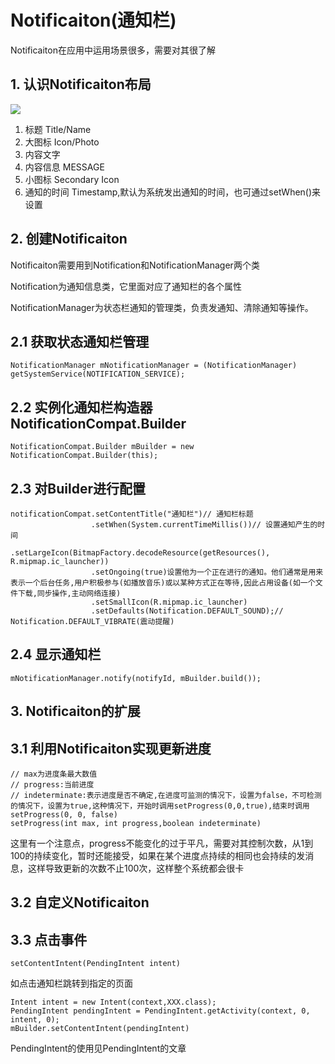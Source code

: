 # Notificaiton(通知栏)

Notificaiton在应用中运用场景很多，需要对其很了解

## 1. 认识Notificaiton布局

![](http://developer.android.com/images/ui/notifications/normal_notification_callouts.png)

1. 标题   Title/Name
2. 大图标  Icon/Photo
3. 内容文字   
4. 内容信息   MESSAGE
5. 小图标 Secondary Icon
6. 通知的时间 Timestamp,默认为系统发出通知的时间，也可通过setWhen()来设置



## 2. 创建Notificaiton

Notificaiton需要用到Notification和NotificationManager两个类

Notification为通知信息类，它里面对应了通知栏的各个属性

NotificationManager为状态栏通知的管理类，负责发通知、清除通知等操作。
## 2.1 获取状态通知栏管理

```
NotificationManager mNotificationManager = (NotificationManager) getSystemService(NOTIFICATION_SERVICE);
```

## 2.2 实例化通知栏构造器NotificationCompat.Builder

```
NotificationCompat.Builder mBuilder = new NotificationCompat.Builder(this);  
```

## 2.3 对Builder进行配置

```
notificationCompat.setContentTitle("通知栏")// 通知栏标题
                  .setWhen(System.currentTimeMillis())// 设置通知产生的时间
                  .setLargeIcon(BitmapFactory.decodeResource(getResources(), R.mipmap.ic_launcher))
                  .setOngoing(true)设置他为一个正在进行的通知。他们通常是用来表示一个后台任务,用户积极参与(如播放音乐)或以某种方式正在等待,因此占用设备(如一个文件下载,同步操作,主动网络连接)
                  .setSmallIcon(R.mipmap.ic_launcher)
                  .setDefaults(Notification.DEFAULT_SOUND);// Notification.DEFAULT_VIBRATE(震动提醒)
```

## 2.4 显示通知栏

```
mNotificationManager.notify(notifyId, mBuilder.build());
```


## 3. Notificaiton的扩展

## 3.1 利用Notificaiton实现更新进度

```
// max为进度条最大数值
// progress:当前进度
// indeterminate:表示进度是否不确定,在进度可监测的情况下，设置为false，不可检测的情况下，设置为true,这种情况下，开始时调用setProgress(0,0,true),结束时调用setProgress(0, 0, false)
setProgress(int max, int progress,boolean indeterminate)
```
这里有一个注意点，progress不能变化的过于平凡，需要对其控制次数，从1到100的持续变化，暂时还能接受，如果在某个进度点持续的相同也会持续的发消息，这样导致更新的次数不止100次，这样整个系统都会很卡

## 3.2 自定义Notificaiton

## 3.3 点击事件

```
setContentIntent(PendingIntent intent)
```

如点击通知栏跳转到指定的页面

```
Intent intent = new Intent(context,XXX.class);  
PendingIntent pendingIntent = PendingIntent.getActivity(context, 0, intent, 0);  
mBuilder.setContentIntent(pendingIntent) 
```
PendingIntent的使用见PendingIntent的文章





